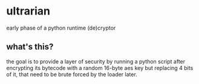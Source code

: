 # ultrarian

early phase of a python runtime (de)cryptor

## what's this?

the goal is to provide a layer of security by running a python script after
encrypting its bytecode with a random 16-byte aes key but replacing 4 bits of
it, that need to be brute forced by the loader later.


